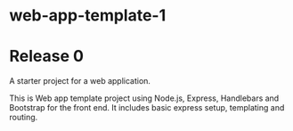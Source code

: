 # web-app-template-1

# Release 0

A starter project for a web application.

This is Web app template project using Node.js, Express, Handlebars and Bootstrap for the front end.
It includes basic express setup, templating and routing.
